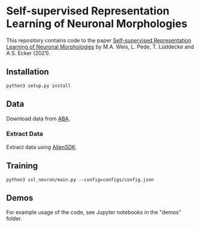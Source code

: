 # Self-supervised Representation Learning of Neuronal Morphologies

This repository contains code to the paper [Self-supervised Representation Learning of Neuronal Morphologies](https://arxiv.org/abs/2112.12482) by M.A. Weis, L. Pede, T. Lüddecke and A.S. Ecker (2021).

## Installation

```
python3 setup.py install
```

## Data

Download data from [ABA](http://celltypes.brain-map.org/).

### Extract Data

Extract data using [AllenSDK](https://allensdk.readthedocs.io/en/latest/).


## Training
```
python3 ssl_neuron/main.py --config=configs/config.json
```

## Demos
For example usage of the code, see Jupyter notebooks in the "demos" folder.